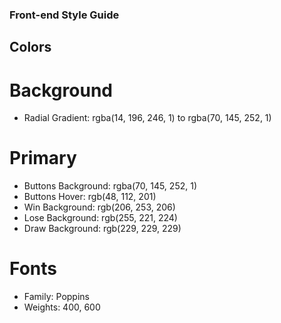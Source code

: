 ### Front-end Style Guide

## Colors

# Background

* Radial Gradient: rgba(14, 196, 246, 1) to rgba(70, 145, 252, 1)

# Primary

* Buttons Background: rgba(70, 145, 252, 1)
* Buttons Hover: rgb(48, 112, 201)
* Win Background: rgb(206, 253, 206)
* Lose Background: rgb(255, 221, 224)
* Draw Background: rgb(229, 229, 229)

# Fonts

* Family: Poppins
* Weights: 400, 600





